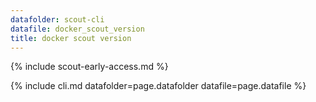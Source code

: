 ```yaml
---
datafolder: scout-cli
datafile: docker_scout_version
title: docker scout version
---
```

<!--
This page is automatically generated from Docker's source code. If you want to
suggest a change to the text that appears here, open a ticket or pull request
in the source repository on GitHub:

https://github.com/docker/scout-cli-plugin
-->

{% include scout-early-access.md %}

{% include cli.md datafolder=page.datafolder datafile=page.datafile %}
